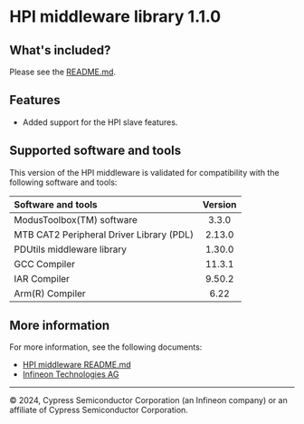 # HPI middleware library 1.1.0

## What's included?

Please see the [README.md](./README.md).

## Features

* Added support for the HPI slave features.

## Supported software and tools

This version of the HPI middleware is validated for compatibility with the following software and tools:

| Software and tools                                      | Version |
| :---                                                    | :----:  |
| ModusToolbox(TM) software                               | 3.3.0   |
| MTB CAT2 Peripheral Driver Library (PDL)                | 2.13.0  |
| PDUtils middleware library                              | 1.30.0  |
| GCC Compiler                                            | 11.3.1  |
| IAR Compiler                                            | 9.50.2  |
| Arm(R) Compiler                                         | 6.22    |

## More information

For more information, see the following documents:
- [HPI middleware README.md](./README.md)
- [Infineon Technologies AG](https://www.infineon.com)
  
---
© 2024, Cypress Semiconductor Corporation (an Infineon company) or an affiliate of Cypress Semiconductor Corporation.
